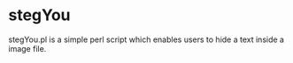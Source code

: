 # stegYou

stegYou.pl is a simple perl script which enables users to hide a text inside a image file. 
